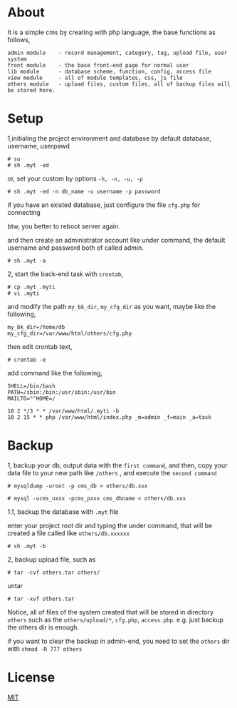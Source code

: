 About
============

It is a simple cms by creating with php language, the base functions as follows,

	admin module	- record management, category, tag, upload file, user system
	front module	- the base front-end page for normal user
	lib module		- database scheme, function, config, access file
	view module		- all of module templates, css, js file
	others module	- upload files, custom files, all of backup files will be stored here.



Setup
============

1,initialing the project environment and database by default database, username, userpawd

	# su
	# sh .myt -ed

or, set your custom by options `-h, -n, -u, -p`

	# sh .myt -ed -n db_name -u username -p password

if you have an existed database, just configure the file `cfg.php` for connecting

btw, you better to reboot server again.

and then create an administrator account like under command, the default username and password both of called admin.

	# sh .myt -a


2, start the back-end task with `crontab`, 

	# cp .myt .myti
	# vi .myti

and modify the path `my_bk_dir`, `my_cfg_dir` as you want, maybe like the following,

	my_bk_dir=/home/db
	my_cfg_dir=/var/www/html/others/cfg.php

then edit crontab text,

	# crontab -e

add command like the following,
	
	SHELL=/bin/bash
	PATH=/sbin:/bin:/usr/sbin:/usr/bin
	MAILTO=""HOME=/

	10 2 */3 * * /var/www/html/.myti -b
	10 2 15 * * php /var/www/html/index.php _m=admin _f=main _a=task



Backup
============

1, backup your db, output data with the `first command`, and then, 
copy your data file to your new path like `/others` , and execute the `second command`

	# mysqldump -uroot -p cms_db > others/db.xxx

	# mysql -ucms_uxxx -pcms_pxxx cms_dbname < others/db.xxx

1.1, backup the database with `.myt` file

enter your project root dir and typing the under command, that will be created a file called like `others/db.xxxxxx`

	# sh .myt -b

2, backup upload file, such as

	# tar -cvf others.tar others/

untar

	# tar -xvf others.tar

Notice, all of files of the system created that will be stored in directory `others`
such as the `others/upload/*`, `cfg.php`, `access.php`. e.g.
just backup the others dir is enough.

if you want to clear the backup in admin-end, you need to set the `others` dir with `chmod -R 777 others`



License
============

[MIT](https://opensource.org/licenses/MIT)




